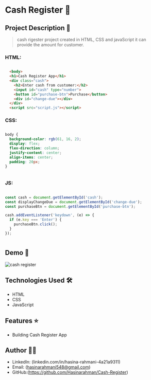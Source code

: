 # Cash Register 🚀

## Project Description 📝

> cash rigester  project created in HTML, CSS and javaScript it can provide the amount for customer.


### HTML:
```html

  <body>
  <h1>Cash Register App</h1>
  <div class="cash">
    <h2>Enter cash from customer:</h2>
    <input id="cash" type="number">
    <button id="purchase-btn">Purchase</button>
    <div id="change-due"></div>
  </div>
  <script src="script.js"></script>


```
### CSS:
```css

body {
  background-color: rgb(61, 16, 2);
  display: flex;
  flex-direction: column;
  justify-content: center;
  align-items: center;
  padding: 20px;
}



```
### JS:
```javascript

const cash = document.getElementById('cash');
const displayChangeDue = document.getElementById('change-due');
const purchaseBtn = document.getElementById('purchase-btn');

cash.addEventListener('keydown', (e) => {
  if (e.key === 'Enter') {
    purchaseBtn.click();
  }
});



```

## Demo 📸

![cash register](https://github.com/Hasinarahman/Cash-Register/assets/168626170/fb501b80-35bf-4c3d-aef3-0afeb59081c7)

## Technologies Used 🛠️

- HTML
- CSS
- JavaScript

## Features ⭐

- Building Cash Register App

## Author 👩‍💻


- LinkedIn: (linkedin.com/in/hasina-rahmani-4a21a9311)
- Email: (hasinarahmani548@gmail.com)
- GitHub:(https://github.com/Hasinarahman/Cash-Register)

